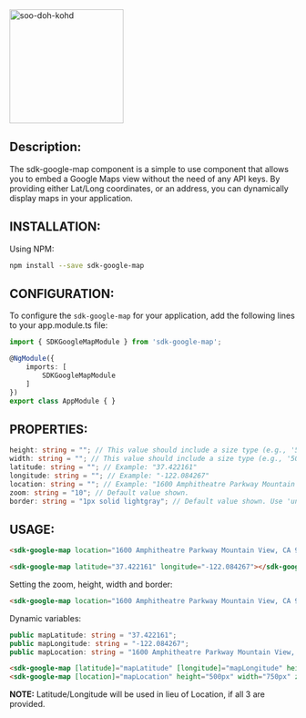 <img src="https://www.soodohkohd.com/assets/images/logo.png" title="soo-doh-kohd" height="200"/>

## Description:
The sdk-google-map component is a simple to use component that allows you to embed a Google Maps view without the need of any API keys. By providing either Lat/Long coordinates, or an address, you can dynamically display maps in your application.

## INSTALLATION:
Using NPM:

```bash
npm install --save sdk-google-map
```

## CONFIGURATION:
To configure the ```sdk-google-map``` for your application, add the following lines to your app.module.ts file:

```typescript
import { SDKGoogleMapModule } from 'sdk-google-map';

@NgModule({
    imports: [
        SDKGoogleMapModule
    ]
})
export class AppModule { }
```

## PROPERTIES:
```typescript
height: string = ""; // This value should include a size type (e.g., '500px');
width: string = ""; // This value should include a size type (e.g., '500px');
latitude: string = ""; // Example: "37.422161"
longitude: string = ""; // Example: "-122.084267"
location: string = ""; // Example: "1600 Amphitheatre Parkway Mountain View, CA 94043"
zoom: string = "10"; // Default value shown.
border: string = "1px solid lightgray"; // Default value shown. Use 'unset' to remove the border.
```

## USAGE:
```html
<sdk-google-map location="1600 Amphitheatre Parkway Mountain View, CA 94043, USA"></sdk-google-map>

<sdk-google-map latitude="37.422161" longitude="-122.084267"></sdk-google-map>
```

Setting the zoom, height, width and border:
```html
<sdk-google-map location="1600 Amphitheatre Parkway Mountain View, CA 94043, USA" height="500px" width="750px" zoom="12" border="1px solid blue"></sdk-google-map>
```

Dynamic variables:
```typescript
public mapLatitude: string = "37.422161";
public mapLongitude: string = "-122.084267";
public mapLocation: string = "1600 Amphitheatre Parkway Mountain View, CA 94043";
```

```html
<sdk-google-map [latitude]="mapLatitude" [longitude]="mapLongitude" height="500px" width="750px" zoom="12"></sdk-google-map>
<sdk-google-map [location]="mapLocation" height="500px" width="750px" zoom="12"></sdk-google-map>
```

**NOTE:** Latitude/Longitude will be used in lieu of Location, if all 3 are provided.
